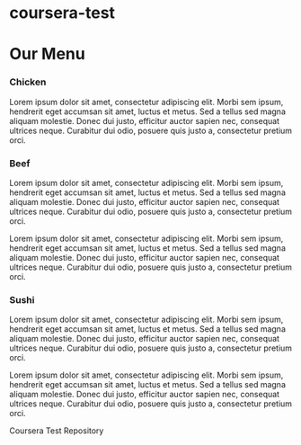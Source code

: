 # coursera-test
<!DOCTYPE html>
<html>
  <meta charset="utf-8">
  <meta name="viewport" content="width=device-width, initial-scale=1">
  <title>Responsive Columns</title>
</head>
  <body>
    <h1> Our Menu </h1>
    <link rel="stylesheet" type="text/css" href="style.css">
    <div class="row container centered">
	<div class="col-lg-3 col-md-6 menuOption">
		<h3 id="chicken"> Chicken </h3>
		<p>
		Lorem ipsum dolor sit amet, consectetur adipiscing elit. Morbi sem ipsum, hendrerit eget accumsan sit amet, luctus et metus. Sed a tellus sed magna aliquam molestie. Donec dui justo, efficitur auctor sapien nec, consequat ultrices neque. Curabitur dui odio, posuere quis justo a, consectetur pretium orci.
		</p>
  </div>
  <div class="col-lg-3 col-md-6 menuOption">
		<h3 id="beef"> Beef </h3>
		<p>
		Lorem ipsum dolor sit amet, consectetur adipiscing elit. Morbi sem ipsum, hendrerit eget accumsan sit amet, luctus et metus. Sed a tellus sed magna aliquam molestie. Donec dui justo, efficitur auctor sapien nec, consequat ultrices neque. Curabitur dui odio, posuere quis justo a, consectetur pretium orci.
		</p>
	</div>
 <p>
		Lorem ipsum dolor sit amet, consectetur adipiscing elit. Morbi sem ipsum, hendrerit eget accumsan sit amet, luctus et metus. Sed a tellus sed magna aliquam molestie. Donec dui justo, efficitur auctor sapien nec, consequat ultrices neque. Curabitur dui odio, posuere quis justo a, consectetur pretium orci.
		</p>
  </div>
  <div class="col-lg-3 col-md-6 menuOption">
		<h3 id="sushi"> Sushi </h3>
		<p>
		Lorem ipsum dolor sit amet, consectetur adipiscing elit. Morbi sem ipsum, hendrerit eget accumsan sit amet, luctus et metus. Sed a tellus sed magna aliquam molestie. Donec dui justo, efficitur auctor sapien nec, consequat ultrices neque. Curabitur dui odio, posuere quis justo a, consectetur pretium orci.
		</p>
	</div>
 <p>
		Lorem ipsum dolor sit amet, consectetur adipiscing elit. Morbi sem ipsum, hendrerit eget accumsan sit amet, luctus et metus. Sed a tellus sed magna aliquam molestie. Donec dui justo, efficitur auctor sapien nec, consequat ultrices neque. Curabitur dui odio, posuere quis justo a, consectetur pretium orci.
		</p>
  </div>
  </body>
</html>
Coursera Test Repository
